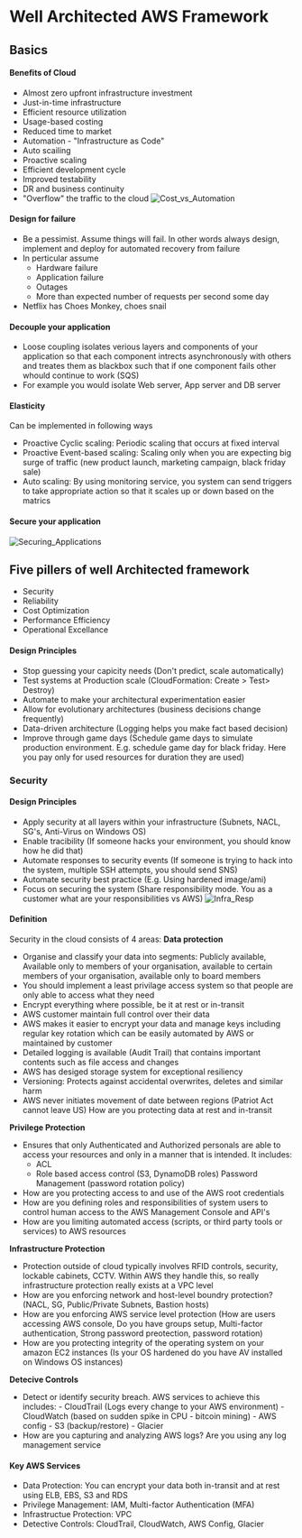 # Well Architected AWS Framework

## Basics

#### Benefits of Cloud
- Almost zero upfront infrastructure investment
- Just-in-time infrastructure
- Efficient resource utilization
- Usage-based costing
- Reduced time to market
- Automation - "Infrastructure as Code"
- Auto scailing
- Proactive scaling
- Efficient development cycle
- Improved testability
- DR and business continuity
- "Overflow" the traffic to the cloud
![Cost_vs_Automation](https://s3.amazonaws.com/hfcontents/kbimages/Cost_vs_Automation.png "Cost_vs_Automation")


#### Design for failure
- Be a pessimist. Assume things will fail. In other words always design, implement and deploy for automated recovery from failure
- In perticular assume
   - Hardware failure
   - Application failure
   - Outages
   - More than expected number of requests per second some day
 - Netflix has Choes Monkey, choes snail

#### Decouple your application
- Loose coupling isolates verious layers and components of your application so that each component intrects asynchronously with others and treates them as blackbox such that if one component fails other whould continue to work (SQS)
- For example you would isolate Web server, App server and DB server

#### Elasticity
Can be implemented in following ways
- Proactive Cyclic scaling: Periodic scaling that occurs at fixed interval
- Proactive Event-based scaling: Scaling only when you are expecting big surge of traffic (new product launch, marketing campaign, black friday sale)
- Auto scaling: By using monitoring service, you system can send triggers to take appropriate action so that it scales up or down based on the matrics

#### Secure your application
![Securing_Applications](https://s3.amazonaws.com/hfcontents/kbimages/Securing_Applications.png "Securing_Applications")

## Five pillers of well Architected framework
- Security
- Reliability
- Cost Optimization
- Performance Efficiency
- Operational Excellance

#### Design Principles
- Stop guessing your capicity needs (Don't predict, scale automatically)
- Test systems at Production scale (CloudFormation: Create > Test> Destroy)
- Automate to make your architectural experimentation easier
- Allow for evolutionary architectures (business decisions change frequently)
- Data-driven architecture (Logging helps you make fact based decision)
- Improve through game days (Schedule game days to simulate production environment. E.g. schedule game day for black friday. Here you pay only for used resources for duration they are used)

### Security
#### Design Principles
 - Apply security at all layers within your infrastructure (Subnets, NACL, SG's, Anti-Virus on Windows OS)
 - Enable tracibility (If someone hacks your environment, you should know how he did that)
 - Automate responses to security events (If someone is trying to hack into the system, multiple SSH attempts, you should send SNS)
- Automate security best practice (E.g. Using hardened image/ami)
- Focus on securing the system (Share responsibility mode. You as a customer what are your responsibilities vs AWS)
![Infra_Resp](https://s3.amazonaws.com/hfcontents/kbimages/Infrastructure_Responsibility.png "Infra_Resp")

#### Definition
Security in the cloud consists of 4 areas:
**Data protection**
   - Organise and classify your data into segments: Publicly available, Available only to members of your organisation, available to certain members of your organisation, available only to board members
   - You should implement a least privilage access system so that people are only able to access what they need
   - Encrypt everything where possible, be it at rest or in-transit
   - AWS customer maintain full control over their data
   - AWS makes it easier to encrypt your data and manage keys including regular key rotation which can be easily automated by AWS or maintained by customer
   - Detailed logging is available (Audit Trail) that contains important contents such as file access and changes
   - AWS has desiged storage system for exceptional resiliency
   - Versioning: Protects against accidental overwrites, deletes and similar harm
   - AWS never initiates movement of date between regions (Patriot Act cannot leave US)
	How are you protecting data at rest and in-transit

**Privilege Protection**
   - Ensures that only Authenticated and Authorized personals are able to access your resources and only in a manner that is intended. It includes:
       - ACL
	   - Role based access control (S3, DynamoDB roles)
	   Password Management (password rotation policy)
 - How are you protecting access to and use of the AWS root credentials
 - How are you defining roles and responsibilities of system users to control human access to the AWS Management Console and API's
 - How are you limiting automated access (scripts, or third party tools or services) to AWS resources

 **Infrastructure Protection**
  - Protection outside of cloud typically involves RFID controls, security, lockable cabinets, CCTV. Within AWS they handle this, so really infrastructure protection really exists at a VPC level
  - How are you enforcing network and host-level boundry protection? (NACL, SG, Public/Private Subnets, Bastion hosts)
  - How are you enforcing AWS service level protection (How are users accessing AWS console, Do you have groups setup, Multi-factor authentication, Strong password preotection, password rotation)
  - How are you protecting integrity of the operating system on your amazon EC2 instances (Is your OS hardened do you have AV installed on Windows OS instances)

 **Detecive Controls**
- Detect or identify security breach. AWS services to achieve this includes:
      - CloudTrail (Logs every change to your AWS environment)
      - CloudWatch (based on sudden spike in CPU - bitcoin mining)
      - AWS config
      - S3 (backup/restore)
      - Glacier
 - How are you capturing and analyzing AWS logs? Are you using any log management service

#### Key AWS Services
- Data Protection: You can encrypt your data both in-transit and at rest using ELB, EBS, S3 and RDS
- Privilege Management: IAM, Multi-factor Authentication (MFA)
- Infrastructue Protection: VPC
- Detective Controls: CloudTrail, CloudWatch, AWS Config, Glacier

